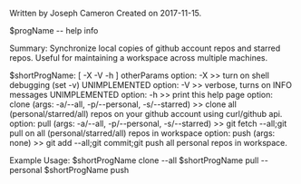 
 Written by Joseph Cameron
 Created on 2017-11-15.

 $progName -- help info 

 Summary:
 Synchronize local copies of github account repos and starred repos.
 Useful for maintaining a workspace across multiple machines.

 $shortProgName: [ -X -V -h ] otherParams
       option: -X >> turn on shell debugging (set -v) UNIMPLEMENTED
       option: -V >> verbose, turns on INFO messages UNIMPLEMENTED
       option: -h >> print this help page
       option: clone (args: -a/--all, -p/--personal, -s/--starred)
        >> clone all (personal/starred/all) repos on your github
         account using curl/github api.
       option: pull (args: -a/--all, -p/--personal, -s/--starred)
        >> git fetch --all;git pull on all (personal/starred/all) repos 
         in workspace
       option: push (args: none) >> git add --all;git commit;git push
        all personal repos in workspace.

 Example Usage:
       $shortProgName clone --all
       $shortProgName pull --personal
       $shortProgName push

